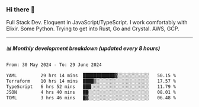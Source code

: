 ### Hi there 👋

Full Stack Dev. Eloquent in JavaScript/TypeScript. I work comfortably with Elixir. Some Python. Trying to get into Rust, Go and Crystal. AWS, GCP.

***

##### 📊 Monthly development breakdown (updated every 8 hours)

<!--START_SECTION:waka-->

```txt
From: 30 May 2024 - To: 29 June 2024

YAML         29 hrs 14 mins  ████████████▓░░░░░░░░░░░░   50.15 %
Terraform    10 hrs 14 mins  ████▒░░░░░░░░░░░░░░░░░░░░   17.57 %
TypeScript   6 hrs 52 mins   ███░░░░░░░░░░░░░░░░░░░░░░   11.79 %
JSON         4 hrs 40 mins   ██░░░░░░░░░░░░░░░░░░░░░░░   08.01 %
TOML         3 hrs 46 mins   █▓░░░░░░░░░░░░░░░░░░░░░░░   06.48 %
```

<!--END_SECTION:waka-->
